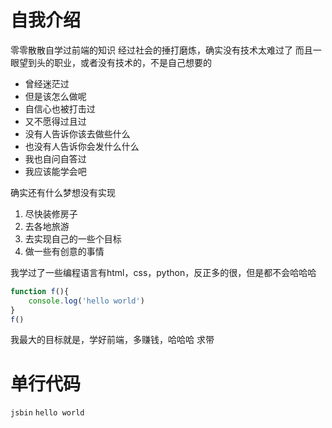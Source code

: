 # 自我介绍
零零散散自学过前端的知识
经过社会的捶打磨炼，确实没有技术太难过了
而且一眼望到头的职业，或者没有技术的，不是自己想要的
* 曾经迷茫过
* 但是该怎么做呢
* 自信心也被打击过
* 又不愿得过且过
* 没有人告诉你该去做些什么
* 也没有人告诉你会发什么什么
* 我也自问自答过
* 我应该能学会吧

确实还有什么梦想没有实现
   1. 尽快装修房子
   2. 去各地旅游
   3. 去实现自己的一些个目标
   4. 做一些有创意的事情

我学过了一些编程语言有html，css，python，反正多的很，但是都不会哈哈哈
```javascript
function f(){
    console.log('hello world')
}
f()
```
我最大的目标就是，学好前端，多赚钱，哈哈哈
求带

# 单行代码
`jsbin`
`hello world`



